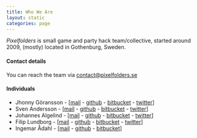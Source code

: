 ```yaml
---
title: Who We Are
layout: static
categories: page
---
```

*Pixelfolders* is small game and party hack team/collective, started around 2009, (mostly) located in Gothenburg, Sweden.

#### Contact details
You can reach the team via <a href="mailto:contact@pixelfolders.se">contact@pixelfolders.se</a>

#### Individuals
* Jhonny Göransson - [<a href="mailto:jhonny@pixelfolders.se">mail</a> - <a href="https://github.com/Jhonnyg/">github</a> - <a href="https://bitbucket.org/jhonnygoransson/">bitbucket</a> - <a href="https://twitter.com/jhonnygoransson">twitter</a>]
* Sven Andersson - [<a href="mailto:sven@pixelfolders.se">mail</a> - <a href="https://github.com/sweetfish/">github</a> - <a href="https://bitbucket.org/andsve/">bitbucket</a> - <a href="https://twitter.com/andsve">twitter</a>]
* Johannes Algelind - [<a href="mailto:jonte@pixelfolders.se">mail</a> - <a href="https://github.com/jalgelind/">github</a> - <a href="https://bitbucket.org/jalgelind/">bitbucket</a> - <a href="https://twitter.com/jalgelind">twitter</a>]
* Filip Lundborg - [<a href="mailto:filip@pixelfolders.se">mail</a> - <a href="https://github.com/jalgelind/">github</a> - <a href="https://bitbucket.org/jalgelind/">bitbucket</a> - <a href="https://twitter.com/jalgelind">twitter</a>]
* Ingemar Ådahl - [<a href="mailto:ingemar@pixelfolders.se">mail</a> - <a href="https://github.com/ingemaradahl/">github</a> - <a href="https://bitbucket.org/adahl/">bitbucket</a>]
